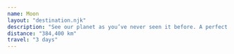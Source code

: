 ```yaml
---
name: Moon
layout: "destination.njk"
description: "See our planet as you’ve never seen it before. A perfect relaxing trip away to help regain perspective and come back refreshed. While you’re there, take in some history by visiting the Luna 2 and Apollo 11 landing sites."
distance: "384,400 km"
travel: "3 days"
---
```

